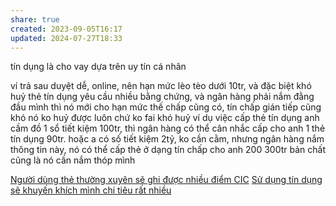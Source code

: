 ```yaml
---
share: true
created: 2023-09-05T16:17
updated: 2024-07-27T18:33
---
```

tín dụng là cho vay dựa trên uy tín cá nhân

ví trả sau duyệt dễ, online, nên hạn mức lèo tèo dưới 10tr, và đặc biệt khó huỷ
thẻ tín dụng yêu cầu nhiều bằng chứng, và ngân hàng phải nắm đằng đầu mình thì nó mới cho hạn mức
thế chấp cũng có, tín chấp gián tiếp cũng khó
nó ko huỷ được luôn chứ ko fai khó huỷ
ví dụ việc cấp thẻ tín dụng
anh cầm đồ 1 sổ tiết kiệm 100tr, thì ngân hàng có thể cân nhắc cấp cho anh 1 thẻ tín dụng 90tr. hoặc a có số tiết kiệm 2tỷ, ko cần cằm, nhưng ngân hàng nắm thông tin này, nó có thể cấp thẻ ở dạng tín chấp cho anh 200 300tr
bản chất cũng là nó cần nắm thóp mình

[Người dùng thẻ thường xuyên sẽ ghi được nhiều điểm CIC](./Ng%C6%B0%E1%BB%9Di%20d%C3%B9ng%20th%E1%BA%BB%20th%C6%B0%E1%BB%9Dng%20xuy%C3%AAn%20s%E1%BA%BD%20ghi%20%C4%91%C6%B0%E1%BB%A3c%20nhi%E1%BB%81u%20%C4%91i%E1%BB%83m%20CIC.md)
[Sử dụng tín dụng sẽ khuyến khích mình chi tiêu rất nhiều](./S%E1%BB%AD%20d%E1%BB%A5ng%20t%C3%ADn%20d%E1%BB%A5ng%20s%E1%BA%BD%20khuy%E1%BA%BFn%20kh%C3%ADch%20m%C3%ACnh%20chi%20ti%C3%AAu%20r%E1%BA%A5t%20nhi%E1%BB%81u.md)
